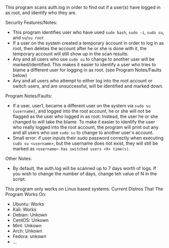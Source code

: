 This program scans auth.log in order to find out if a user(s) have logged in as root, and identify who they are.

Security Features/Notes:
- This program identifies user who have used `sudo bash`, `sudo -i`, `sudo su`, and `su`/`su root`
- If a user on the system created a temporary account in order to log in as root, then deletes the account after he or she is done with it, the temporary account will still show up in the scan results.
- Any and all users who use `sudo su` to change to another user will be marked/identified. This makes it easier to identify a user who tries to blame a different user for logging in as root. (see Program Notes/Faults below)
- Any and all users who attempt to either log into the root account or switch users, and are unsuccessful, will be identified and marked down.

Program Notes/Faults:
- If a user, user1, became a different user on the system via `sudo su {username}`, and logged into the root account, he or she will not be flagged as the user who logged in as root. Instead, the user he or she changed to will take the blame. To make it easier to identify the user who really logged into the root account, the program will print out any and all users who use `sudo su` to change to another user's account.
- Small error: if user inputs their sudo password correctly when executing `sudo su <username>`, but the username does not exist, they will still be marked as `<username> has switched users <X> time(s)`.

Other Notes:
- By default, the auth.log will be scanned up to 7 days worth of logs. If you wish to change the number of days, change teh value of N in the script.

This program only works on Linux based systems.
Current Distros That The Program Works On:
- Ubuntu: Works
- Kali: Works
- Debian: Unkown
- CentOS: Unkown
- Mint: Unkown
- Arch: Unkown
- Fedora: unkown
- ...

